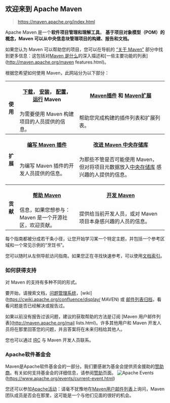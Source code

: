 ## 欢迎来到 Apache Maven

> https://maven.apache.org/index.html

Apache Maven 是一个**软件项目管理和理解工具**。 **基于项目对象模型（POM）的概念，Maven 可以从中央信息块管理项目的构建、报告和文档。**

如果您认为 Maven 可以帮助您的项目，您可以在导航的 [“关于 Maven”](基础工具/项目管理工具/maven/官网翻译/About-Maven/) 部分中找到更多信息：这包括对[Maven 是什么](http://maven.apache.org/what-is-maven.html)的深入描述和[一些主要功能的列表](http://maven.apache.org/maven features.html)。

根据您希望如何使用 Maven，此网站分为以下部分：

<table>
    <tr>
        <th rowspan="2">使用</th>
        <th><p>
            <a href="http://maven.apache.org/download.html">下载</a>，
            <a href="http://maven.apache.org/install.html">安装</a>，
            <a href="http://maven.apache.org/configure.html">配置</a>， 
            <a href="http://maven.apache.org/run.html">运行</a> Maven
            </p>
        </th>
        <th><p>
        <a href="http://maven.apache.org/plugins/index.html">Maven插件</a> 和
        <a href="https://maven.apache.org/extensions/index.html">Maven扩展</a>
        </p>
        </th>
    </tr>
    <tr>
        <td>为需要使用 Maven 构建项目的人员提供的信息。</td>
        <td>帮助您完成构建的插件列表和扩展列表。</td>
    </tr>
    <tr>
        <th rowspan="2">扩展</th>
        <th><p><a href="http://maven.apache.org/plugin-developers/index.html">编写 Maven 插件</a></p>
        </th>
        <th><p><a href="http://maven.apache.org/repository/index.html">改进 Maven 中央存储库</a></p>
        </th>
    </tr>
    <tr>
        <td>为编写 Maven 插件的开发人员提供的信息。</td>
        <td>为那些不管是否可能使用 Maven，
        但对将项目元数据放入<a href="http://maven.apache.org/repository/index.html">中央存储库</a> 感兴趣的人提供的信息。</p>
        </td>
    </tr>
    <tr>
        <th rowspan="2">贡献</th>
        <th><p><a href="http://maven.apache.org/guides/development/guide-helping.html">帮助 Maven</a></p>
        </th>
        <th><p><a href="http://maven.apache.org/developers/index.html">开发 Maven</a></p>
        </th>
    </tr>
    <tr>
        <td>信息，如果您想参与：Maven 是一个开源社区，欢迎贡献。</td>
        <td>提供给当前开发人员，或对 Maven 项目本身感兴趣的人员的信息。</td>
    </tr>
</table>

每个指南都被分成若干条小径，让您开始学习某一个特定主题，并包括一个参考区域和一个常见示例的“烹饪书”。

您可以随时从左侧导航访问指南。如果您正在寻找快速参考，可以使用[文档索引](http://maven.apache.org/guides/index.html)。

### 如何获得支持

对 Maven 的支持有多种不同的形式。

要开始，请搜索文档，[问题管理系统](http://maven.apache.org/issue-management.html)，[wiki](https://cwiki.apache.org/confluence/display/ MAVEN) 或 [邮件列表归档](http://maven.apache.org/mailing-lists.html)，看看问题是否已经解决或报告过。

如果以前没有报告过该问题，建议的获取帮助的方法是订阅 [Maven 用户邮件列表](http://maven.apache.org/mail lists.html)。许多其他用户和 Maven 开发人员将在那里回答您的问题，并且答案将在未来归档给其他人。

您也可以通过 [IRC](http://maven.apache.org/community.html) 与 Maven 开发人员联系。

### Apache软件基金会

Maven是Apache软件基金会的一部分。我们要感谢为基金会提供资金援助的[赞助商](https://www.apache.org/foundation/thanks.html)。有关如何支持基金会的详细信息，请参阅[赞助](https://www.apache.org/foundation/sponsorship.html)页面。
![Apache Events](https://www.apache.org/events/current-event-234x60.png)(https://www.apache.org/events/current-event.html)

您还可以参加[Apache活动](https://www.apache.org/events/current-event.html)：请毫不犹豫地在[Maven用户邮件列表](http://maven.apache.org/mailing-lists.html)上询问，Maven团队成员是否会在那里，这可能是一个与他们见面的很好的机会。